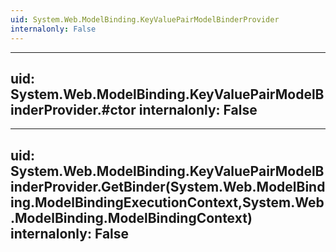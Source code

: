 ```yaml
---
uid: System.Web.ModelBinding.KeyValuePairModelBinderProvider
internalonly: False
---
```


---
uid: System.Web.ModelBinding.KeyValuePairModelBinderProvider.#ctor
internalonly: False
---

---
uid: System.Web.ModelBinding.KeyValuePairModelBinderProvider.GetBinder(System.Web.ModelBinding.ModelBindingExecutionContext,System.Web.ModelBinding.ModelBindingContext)
internalonly: False
---
